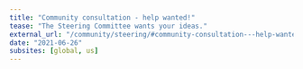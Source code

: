 ```yaml
---
title: "Community consultation - help wanted!"
tease: "The Steering Committee wants your ideas."
external_url: "/community/steering/#community-consultation---help-wanted"
date: "2021-06-26"
subsites: [global, us]
---
```

